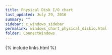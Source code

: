 ```yaml
---
title: Pnysical Disk I/O chart
last_updated: July 29, 2016
summary: ""
sidebar: c_windows_sidebar
permalink: windows_chart_physical_diskio.html
folder: ConnectWindows
---
```





{% include links.html %}

